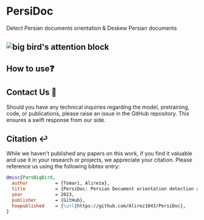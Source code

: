 # PersiDoc
Detect Persian documents orientation &amp; Deskew Persian documents 

## ![big bird's attention block]()


## How to use❓

## Contact Us 🤝

Should you have any technical inquiries regarding the model, pretraining, code, or publications, please raise an issue in the GitHub repository. This ensures a swift response from our side.

## Citation ↩️

While we haven't published any papers on this work, if you find it valuable and use it in your research or projects, we appreciate your citation. Please reference us using the following bibtex entry:

```bibtex
@misc{ParsBigBird,
  author          = {Tomari, Alireza},
  title           = {PersiDoc: Persian Document orientation detection and deskewing},
  year            = 2023,
  publisher       = {GitHub},
  howpublished    = {\url{https://github.com/Alirez1043/PersiDoc},
}
